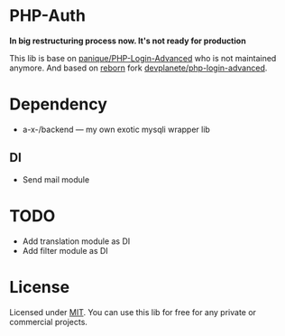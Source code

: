 # PHP-Auth
**In big restructuring process now. It's not ready for production**

This lib is base on [panique/PHP-Login-Advanced](https://github.com/panique/php-login-advanced) who is not maintained anymore.
And based on [reborn](https://github.com/panique/php-login-advanced/issues/23) fork [devplanete/php-login-advanced](https://github.com/devplanete/php-login-advanced).

# Dependency

* a-x-/backend — my own exotic mysqli wrapper lib

## DI

* Send mail module

# TODO

* Add translation module as DI
* Add filter module as DI

# License

Licensed under [MIT](http://www.opensource.org/licenses/mit-license.php).
You can use this lib for free for any
private or commercial projects.